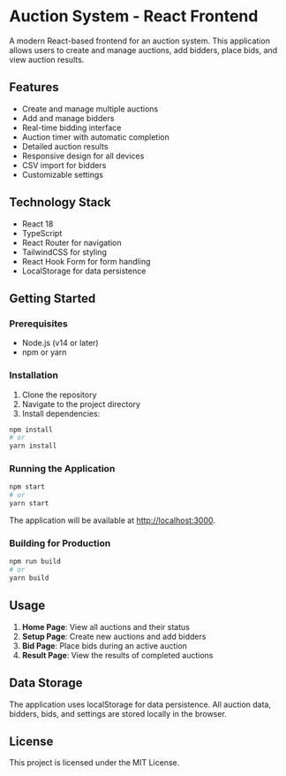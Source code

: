 # Auction System - React Frontend

A modern React-based frontend for an auction system. This application allows users to create and manage auctions, add bidders, place bids, and view auction results.

## Features

- Create and manage multiple auctions
- Add and manage bidders
- Real-time bidding interface
- Auction timer with automatic completion
- Detailed auction results
- Responsive design for all devices
- CSV import for bidders
- Customizable settings

## Technology Stack

- React 18
- TypeScript
- React Router for navigation
- TailwindCSS for styling
- React Hook Form for form handling
- LocalStorage for data persistence

## Getting Started

### Prerequisites

- Node.js (v14 or later)
- npm or yarn

### Installation

1. Clone the repository
2. Navigate to the project directory
3. Install dependencies:

```bash
npm install
# or
yarn install
```

### Running the Application

```bash
npm start
# or
yarn start
```

The application will be available at [http://localhost:3000](http://localhost:3000).

### Building for Production

```bash
npm run build
# or
yarn build
```

## Usage

1. **Home Page**: View all auctions and their status
2. **Setup Page**: Create new auctions and add bidders
3. **Bid Page**: Place bids during an active auction
4. **Result Page**: View the results of completed auctions

## Data Storage

The application uses localStorage for data persistence. All auction data, bidders, bids, and settings are stored locally in the browser.

## License

This project is licensed under the MIT License.
